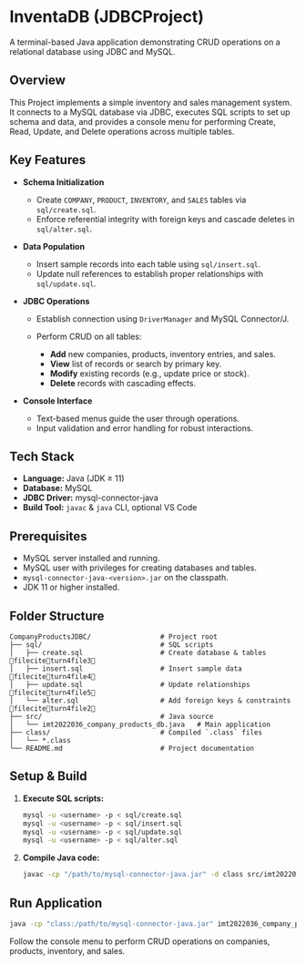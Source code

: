 # InventaDB (JDBCProject)

A terminal-based Java application demonstrating CRUD operations on a relational database using JDBC and MySQL.

## Overview

This Project implements a simple inventory and sales management system. It connects to a MySQL database via JDBC, executes SQL scripts to set up schema and data, and provides a console menu for performing Create, Read, Update, and Delete operations across multiple tables.

## Key Features

* **Schema Initialization**

  * Create `COMPANY`, `PRODUCT`, `INVENTORY`, and `SALES` tables via `sql/create.sql`.
  * Enforce referential integrity with foreign keys and cascade deletes in `sql/alter.sql`.
* **Data Population**

  * Insert sample records into each table using `sql/insert.sql`.
  * Update null references to establish proper relationships with `sql/update.sql`.
* **JDBC Operations**

  * Establish connection using `DriverManager` and MySQL Connector/J.
  * Perform CRUD on all tables:

    * **Add** new companies, products, inventory entries, and sales.
    * **View** list of records or search by primary key.
    * **Modify** existing records (e.g., update price or stock).
    * **Delete** records with cascading effects.
* **Console Interface**

  * Text-based menus guide the user through operations.
  * Input validation and error handling for robust interactions.

## Tech Stack

* **Language:** Java (JDK ≥ 11)
* **Database:** MySQL
* **JDBC Driver:** mysql-connector-java
* **Build Tool:** `javac` & `java` CLI, optional VS Code

## Prerequisites

* MySQL server installed and running.
* MySQL user with privileges for creating databases and tables.
* `mysql-connector-java-<version>.jar` on the classpath.
* JDK 11 or higher installed.

## Folder Structure

```
CompanyProductsJDBC/                 # Project root
├── sql/                             # SQL scripts
│   ├── create.sql                   # Create database & tables fileciteturn4file3
│   ├── insert.sql                   # Insert sample data fileciteturn4file4
│   ├── update.sql                   # Update relationships fileciteturn4file5
│   └── alter.sql                    # Add foreign keys & constraints fileciteturn4file2
├── src/                             # Java source
│   └── imt2022036_company_products_db.java   # Main application
├── class/                           # Compiled `.class` files
│   └── *.class
└── README.md                        # Project documentation
```

## Setup & Build

1. **Execute SQL scripts:**

   ```sh
   mysql -u <username> -p < sql/create.sql
   mysql -u <username> -p < sql/insert.sql
   mysql -u <username> -p < sql/update.sql
   mysql -u <username> -p < sql/alter.sql
   ```
2. **Compile Java code:**

   ```sh
   javac -cp "/path/to/mysql-connector-java.jar" -d class src/imt2022036_company_products_db.java
   ```

## Run Application

```sh
java -cp "class:/path/to/mysql-connector-java.jar" imt2022036_company_products_db
```

Follow the console menu to perform CRUD operations on companies, products, inventory, and sales.
